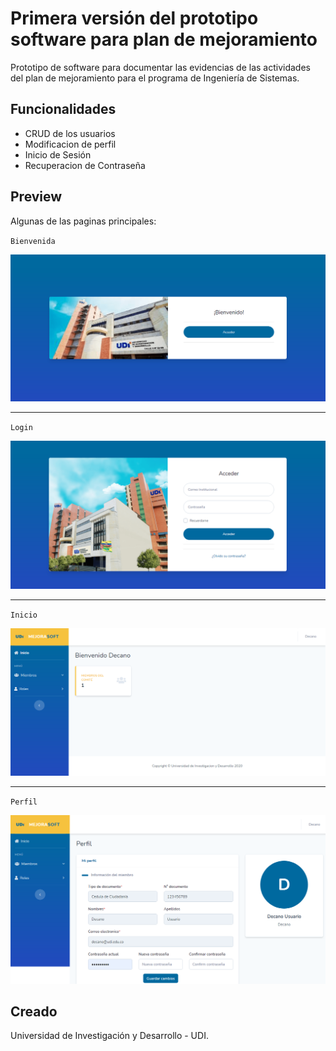 # Primera versión del prototipo software para plan de mejoramiento

Prototipo de software para documentar las evidencias de las actividades del plan de mejoramiento para el programa de Ingeniería de Sistemas.

## Funcionalidades

- CRUD de los usuarios
- Modificacion de perfil
- Inicio de Sesión
- Recuperacion de Contraseña

## Preview

Algunas de las paginas principales:

`Bienvenida`

<img src="public/img/udi/Bienvenida.png">

***

`Login`

<img src="public/img/udi/Login.png">

***

`Inicio`

<img src="public/img/udi/Inicio.png">

***

`Perfil`

<img src="public/img/udi/Perfil.png">

## Creado

Universidad de Investigación y Desarrollo - UDI.
